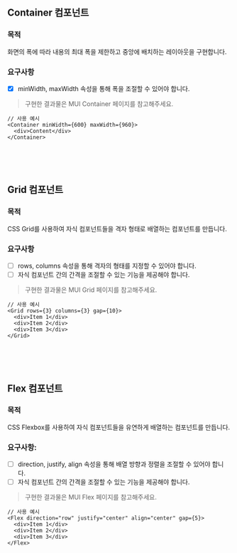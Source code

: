 ## Container 컴포넌트

### 목적

화면의 폭에 따라 내용의 최대 폭을 제한하고 중앙에 배치하는 레이아웃을 구현합니다.

### 요구사항

- [x] minWidth, maxWidth 속성을 통해 폭을 조절할 수 있어야 합니다.

> 구현한 결과물은 MUI Container 페이지를 참고해주세요.

```tsx
// 사용 예시
<Container minWidth={600} maxWidth={960}>
  <div>Content</div>
</Container>
```

<br>
<br>
<br>

## Grid 컴포넌트

### 목적

CSS Grid를 사용하여 자식 컴포넌트들을 격자 형태로 배열하는 컴포넌트를 만듭니다.

### 요구사항

- [ ] rows, columns 속성을 통해 격자의 형태를 지정할 수 있어야 합니다.
- [ ] 자식 컴포넌트 간의 간격을 조절할 수 있는 기능을 제공해야 합니다.

> 구현한 결과물은 MUI Grid 페이지를 참고해주세요.

```tsx
// 사용 예시
<Grid rows={3} columns={3} gap={10}>
  <div>Item 1</div>
  <div>Item 2</div>
  <div>Item 3</div>
</Grid>
```

<br>
<br>
<br>

## Flex 컴포넌트

### 목적

CSS Flexbox를 사용하여 자식 컴포넌트들을 유연하게 배열하는 컴포넌트를 만듭니다.

### 요구사항:

- [ ] direction, justify, align 속성을 통해 배열 방향과 정렬을 조절할 수 있어야 합니다.
- [ ] 자식 컴포넌트 간의 간격을 조절할 수 있는 기능을 제공해야 합니다.

> 구현한 결과물은 MUI Flex 페이지를 참고해주세요.

```tsx
// 사용 예시
<Flex direction="row" justify="center" align="center" gap={5}>
  <div>Item 1</div>
  <div>Item 2</div>
  <div>Item 3</div>
</Flex>
```
